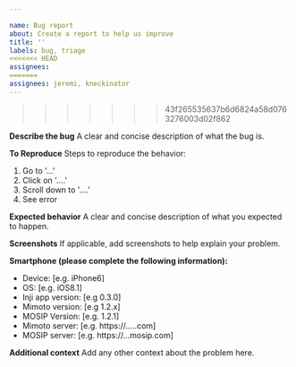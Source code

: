 ```yaml
---

name: Bug report
about: Create a report to help us improve
title: ''
labels: bug, triage
<<<<<<< HEAD
assignees:
=======
assignees: jeremi, kneckinator
---
```


> > > > > > > 43f265535637b6d6824a58d0763276003d02f862

**Describe the bug**
A clear and concise description of what the bug is.

**To Reproduce**
Steps to reproduce the behavior:

1. Go to '...'
2. Click on '....'
3. Scroll down to '....'
4. See error

**Expected behavior**
A clear and concise description of what you expected to happen.

**Screenshots**
If applicable, add screenshots to help explain your problem.

**Smartphone (please complete the following information):**

- Device: [e.g. iPhone6]
- OS: [e.g. iOS8.1]
- Inji app version: [e.g 0.3.0]
- Mimoto version: [e.g 1.2.x]
- MOSIP Version: [e.g. 1.2.1]
- Mimoto server: [e.g. https://.....com]
- MOSIP server: [e.g. https://...mosip.com]

**Additional context**
Add any other context about the problem here.
